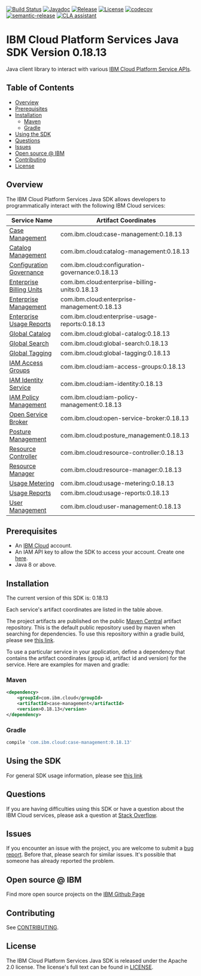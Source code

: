 [![Build Status](https://travis-ci.com/IBM/platform-services-java-sdk.svg?branch=main)](https://travis-ci.com/IBM/platform-services-java-sdk)
[![Javadoc](https://img.shields.io/static/v1?label=javadoc&message=latest&color=blue)](https://ibm.github.io/platform-services-java-sdk/docs/latest)
[![Release](https://img.shields.io/github/v/release/IBM/platform-services-java-sdk)](https://github.com/IBM/platform-services-java-sdk/releases/latest)
[![License](https://img.shields.io/badge/License-Apache%202.0-blue.svg)](https://opensource.org/licenses/Apache-2.0)
[![codecov](https://codecov.io/gh/IBM/platform-services-java-sdk/branch/main/graph/badge.svg)](https://codecov.io/gh/IBM/platform-services-java-sdk)
[![semantic-release](https://img.shields.io/badge/%20%20%F0%9F%93%A6%F0%9F%9A%80-semantic--release-e10079.svg)](https://github.com/semantic-release/semantic-release)
[![CLA assistant](https://cla-assistant.io/readme/badge/IBM/platform-services-java-sdk)](https://cla-assistant.io/IBM/platform-services-java-sdk)



# IBM Cloud Platform Services Java SDK Version 0.18.13

Java client library to interact with various 
[IBM Cloud Platform Service APIs](https://cloud.ibm.com/docs?tab=api-docs&category=platform_services).

## Table of Contents

<!--
  The TOC below is generated using the `markdown-toc` node package.

      https://github.com/jonschlinkert/markdown-toc

  You should regenerate the TOC after making changes to this file.

      npx markdown-toc --maxdepth 4 -i README.md
  -->

<!-- toc -->

- [Overview](#overview)
- [Prerequisites](#prerequisites)
- [Installation](#installation)
  * [Maven](#maven)
  * [Gradle](#gradle)
- [Using the SDK](#using-the-sdk)
- [Questions](#questions)
- [Issues](#issues)
- [Open source @ IBM](#open-source--ibm)
- [Contributing](#contributing)
- [License](#license)

<!-- tocstop -->

## Overview

The IBM Cloud Platform Services Java SDK allows developers to programmatically interact with the following IBM Cloud services:

Service Name | Artifact Coordinates
--- | --- 
[Case Management](https://cloud.ibm.com/apidocs/case-management) | com.ibm.cloud:case-management:0.18.13
[Catalog Management](https://cloud.ibm.com/apidocs/resource-catalog/private-catalog) | com.ibm.cloud:catalog-management:0.18.13
[Configuration Governance](https://cloud.ibm.com/apidocs/security-compliance/config) | com.ibm.cloud:configuration-governance:0.18.13
[Enterprise Billing Units](https://cloud.ibm.com/apidocs/enterprise-apis/billing-unit) | com.ibm.cloud:enterprise-billing-units:0.18.13
[Enterprise Management](https://cloud.ibm.com/apidocs/enterprise-apis/enterprise) | com.ibm.cloud:enterprise-management:0.18.13
[Enterprise Usage Reports](https://cloud.ibm.com/apidocs/enterprise-apis/resource-usage-reports) | com.ibm.cloud:enterprise-usage-reports:0.18.13
[Global Catalog](https://cloud.ibm.com/apidocs/resource-catalog/global-catalog) | com.ibm.cloud:global-catalog:0.18.13
[Global Search](https://cloud.ibm.com/apidocs/search) | com.ibm.cloud:global-search:0.18.13
[Global Tagging](https://cloud.ibm.com/apidocs/tagging) | com.ibm.cloud:global-tagging:0.18.13
[IAM Access Groups](https://cloud.ibm.com/apidocs/iam-access-groups) | com.ibm.cloud:iam-access-groups:0.18.13
[IAM Identity Service](https://cloud.ibm.com/apidocs/iam-identity-token-api) | com.ibm.cloud:iam-identity:0.18.13
[IAM Policy Management](https://cloud.ibm.com/apidocs/iam-policy-management) | com.ibm.cloud:iam-policy-management:0.18.13
[Open Service Broker](https://cloud.ibm.com/apidocs/resource-controller/ibm-cloud-osb-api) | com.ibm.cloud:open-service-broker:0.18.13
[Posture Management](https://cloud.ibm.com/apidocs/security-compliance/posture) | com.ibm.cloud:posture_management:0.18.13
[Resource Controller](https://cloud.ibm.com/apidocs/resource-controller/resource-controller) | com.ibm.cloud:resource-controller:0.18.13
[Resource Manager](https://cloud.ibm.com/apidocs/resource-controller/resource-manager) | com.ibm.cloud:resource-manager:0.18.13
[Usage Metering](https://cloud.ibm.com/apidocs/usage-metering) | com.ibm.cloud:usage-metering:0.18.13
[Usage Reports](https://cloud.ibm.com/apidocs/metering-reporting) | com.ibm.cloud:usage-reports:0.18.13
[User Management](https://cloud.ibm.com/apidocs/user-management) | com.ibm.cloud:user-management:0.18.13

## Prerequisites

[ibm-cloud-onboarding]: https://cloud.ibm.com/registration

* An [IBM Cloud][ibm-cloud-onboarding] account.
* An IAM API key to allow the SDK to access your account. Create one [here](https://cloud.ibm.com/iam/apikeys).
* Java 8 or above.

## Installation
The current version of this SDK is: 0.18.13

Each service's artifact coordinates are listed in the table above.

The project artifacts are published on the public [Maven Central](https://repo1.maven.org/maven2/)
artifact repository.  This is the default public repository used by maven when searching for dependencies.
To use this repository within a gradle build, please see
[this link](https://docs.gradle.org/current/userguide/declaring_repositories.html).

To use a particular service in your application, define a dependency that contains the
artifact coordinates (group id, artifact id and version) for the service.
Here are examples for maven and gradle:

### Maven

```xml
<dependency>
    <groupId>com.ibm.cloud</groupId>
    <artifactId>case-management</artifactId>
    <version>0.18.13</version>
</dependency>
```

### Gradle
```gradle
compile 'com.ibm.cloud:case-management:0.18.13'
```

## Using the SDK
For general SDK usage information, please see [this link](https://github.com/IBM/ibm-cloud-sdk-common/blob/main/README.md)

## Questions

If you are having difficulties using this SDK or have a question about the IBM Cloud services,
please ask a question at
[Stack Overflow](http://stackoverflow.com/questions/ask?tags=ibm-cloud).

## Issues
If you encounter an issue with the project, you are welcome to submit a
[bug report](https://github.com/IBM/platform-services-java-sdk/issues).
Before that, please search for similar issues. It's possible that someone has already reported the problem.

## Open source @ IBM
Find more open source projects on the [IBM Github Page](http://ibm.github.io/)

## Contributing
See [CONTRIBUTING](CONTRIBUTING.md).

## License

The IBM Cloud Platform Services Java SDK is released under the Apache 2.0 license.
The license's full text can be found in
[LICENSE](LICENSE).
